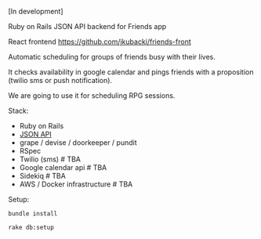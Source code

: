 [In development]

Ruby on Rails JSON API backend for Friends app

React frontend https://github.com/jkubacki/friends-front


Automatic scheduling for groups of friends busy with their lives.


It checks availability in google calendar and pings friends with a proposition (twilio sms or push notification).

We are going to use it for scheduling RPG sessions.

Stack:
* Ruby on Rails
* [JSON API](https://jsonapi.org/)
* grape / devise / doorkeeper / pundit
* RSpec
* Twilio (sms) # TBA
* Google calendar api # TBA
* Sidekiq # TBA
* AWS / Docker infrastructure # TBA

Setup:

`bundle install`

`rake db:setup`
